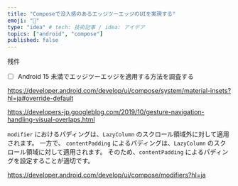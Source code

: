 ```yaml
---
title: "Composeで没入感のあるエッジツーエッジのUIを実現する"
emoji: "🌟"
type: "idea" # tech: 技術記事 / idea: アイデア
topics: ["android", "compose"]
published: false
---
```


残件

- [ ] Android 15 未満でエッジツーエッジを適用する方法を調査する

https://developer.android.com/develop/ui/compose/system/material-insets?hl=ja#override-default

https://developers-jp.googleblog.com/2019/10/gesture-navigation-handling-visual-overlaps.html

`modifier` におけるパディングは、`LazyColumn` のスクロール領域外に対して適用されます。
一方で、 `contentPadding` によるパディングは、`LazyColumn` のスクロール領域に対して適用されます。
そのため、`contentPadding` によるパディングを設定することが適切です。

https://developer.android.com/develop/ui/compose/modifiers?hl=ja

